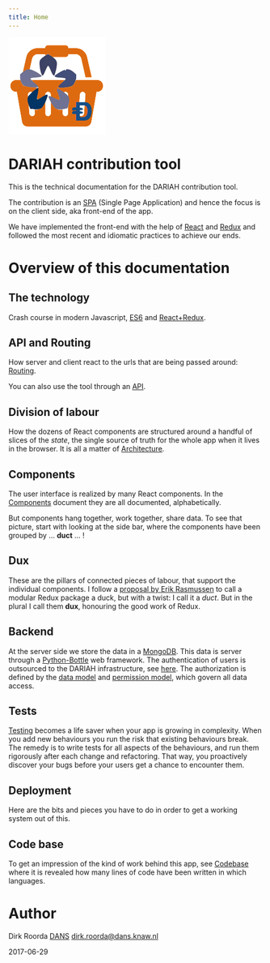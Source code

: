 ```yaml
---
title: Home
---
```


![logo](images/inkind_logo.png)

# DARIAH contribution tool

This is the technical documentation for the DARIAH contribution tool.

The contribution is an [SPA](https://en.wikipedia.org/wiki/Single-page_application)
(Single Page Application)
and hence the focus is on the client side, aka front-end of the app.

We have implemented the front-end with the help of
[React](https://facebook.github.io/react/) and [Redux](http://redux.js.org)
and followed the most recent and idiomatic practices to achieve our ends.

# Overview of this documentation

## The technology
Crash course in modern Javascript, [ES6](ES6) and [React+Redux](React).

## API and Routing
How server and client react to the urls that are being passed around: [Routing](Routing).

You can also use the tool through an [API](API).

## Division of labour
How the dozens of React components are structured around a handful of slices of the *state*,
the single source of truth for the whole app when it lives in the browser.
It is all a matter of [Architecture](Architecture).

## Components
The user interface is realized by many React components.
In the [Components](Components) document they are all documented, alphabetically.

But components hang together, work together, share data.
To see that picture, start with looking at the side bar, where the components have been grouped by 
... **duct** ... !

## Dux
These are the pillars of connected pieces of labour, that support the individual components.
I follow a [proposal by Erik Rasmussen](https://github.com/erikras/ducks-modular-redux)
to call a modular Redux package a duck, but with a twist: I call it a *duct*.
But in the plural I call them **dux**,
honouring the good work of Redux.

## Backend
At the server side we store the data in a [MongoDB](https://docs.mongodb.com).
This data is server through a [Python-Bottle](http://bottlepy.org/docs/dev/) web framework.
The authentication of users is outsourced to the DARIAH infrastructure, see
[here](Dux#me). The authorization is defined by the [data model](Server#data-model) and
[permission model](Server#permission-model),
which govern all data access.

## Tests

[Testing](Tests)
becomes a life saver when your app is growing in complexity.
When you add new behaviours you run the risk that existing behaviours break.
The remedy is to write tests for all aspects of the behaviours, and run them rigorously
after each change and refactoring.
That way, you proactively discover your bugs before your users get a chance to
encounter them.

## Deployment
Here are the bits and pieces you have to do in order to get a working system out of this.

## Code base

To get an impression of the kind of work behind this app, see 
[Codebase](Codebase) where it is revealed how many lines of code have been written in which languages.

# Author

Dirk Roorda
[DANS](https://www.dans.knaw.nl)
[dirk.roorda@dans.knaw.nl](mailto:dirk.roorda@dans.knaw.nl)

2017-06-29





